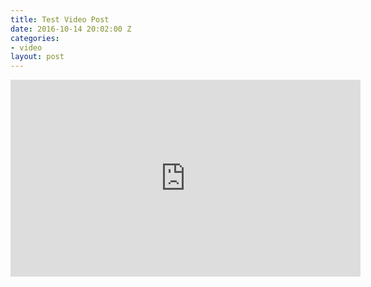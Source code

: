 ```yaml
---
title: Test Video Post
date: 2016-10-14 20:02:00 Z
categories:
- video
layout: post
---
```


<iframe width="560" height="315" src="https://www.youtube.com/embed/RLDDavxj3Uk" frameborder="0" allowfullscreen></iframe>